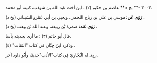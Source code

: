 ٣٠٠٣ -** بخ د:** عاصم بن حكيم (٢) ، ابن أخت عَبد الله بن شوذب، كنيته أبو محمد.

**رَوَى عَن:** موسى بن علي بن رباح اللخمي، ويحيى بن أَبي عَمْرو الشيباني (بخ د) .

**رَوَى عَنه:** ضمرة بْن ربيعة، وعبد الله بْن وهب (بخ د) .

قال أبو حاتم (٣) : ما أرى بحديثه بأسا.

وذكره ابنُ حِبَّان في كتاب "الثقات" (٤) .

روى له الْبُخَارِيّ فِي كتاب"الأدب"حديثا، وأَبُو داود آخر.